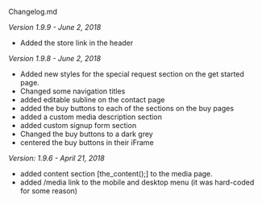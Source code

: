 Changelog.md

*Version 1.9.9 - June 2, 2018*

- Added the store link in the header

*Version 1.9.8 - June 2, 2018*

- Added new styles for the special request section on the get started page.
- Changed some navigation titles
- added editable subline on the contact page
- added the buy buttons to each of the sections on the buy pages
- added a custom media description section
- added  custom signup form section
- Changed the buy buttons to a dark grey
- centered the buy buttons in their iFrame

*Version: 1.9.6 - April 21, 2018*

- added content section [the_content();] to the media page.
- added /media link to the mobile and desktop menu (it was hard-coded for some reason)
